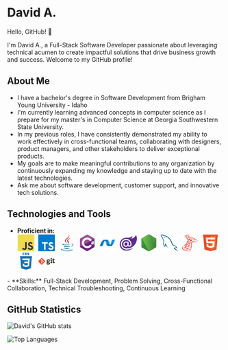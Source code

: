 # David A.

Hello, GitHub! 👋

I'm David A., a Full-Stack Software Developer passionate about leveraging technical acumen to create impactful solutions that drive business growth and success. Welcome to my GitHub profile!

## About Me

- I have a bachelor's degree in Software Development from Brigham Young University - Idaho
- I'm currently learning advanced concepts in computer science as I prepare for my master's in Computer Science at Georgia Southwestern State University.
- In my previous roles, I have consistently demonstrated my ability to work effectively in cross-functional teams, collaborating with designers, product managers, and other stakeholders to deliver exceptional products.
- My goals are to make meaningful contributions to any organization by continuously expanding my knowledge and staying up to date with the latest technologies.
- Ask me about software development, customer support, and innovative tech solutions.

## Technologies and Tools

- **Proficient in:** <div>
    <img src="https://github.com/devicons/devicon/blob/master/icons/javascript/javascript-original.svg" title="JavaScript" alt="JavaScript" width="40" height="40"/>&nbsp;
    <img src="https://github.com/devicons/devicon/blob/master/icons/typescript/typescript-original.svg" title="TypeScript" alt="TypeScript" width="40" height="40"/>&nbsp;
    <img src="https://github.com/devicons/devicon/blob/master/icons/java/java-original.svg" title="Java" alt="Java" width="40" height="40"/>&nbsp;
    <img src="https://github.com/devicons/devicon/blob/master/icons/csharp/csharp-original.svg" title="C#" alt="C#" width="40" height="40"/>&nbsp;
    <img src="https://github.com/devicons/devicon/blob/master/icons/dot-net/dot-net-original.svg" title=".NET Core" alt=".NET Core" width="40" height="40"/>&nbsp;
    <img src="https://github.com/devicons/devicon/blob/master/icons/blazor/blazor-original.svg" title="Blazor" alt="Blazor" width="40" height="40"/>&nbsp;
    <img src="https://github.com/devicons/devicon/blob/master/icons/nodejs/nodejs-original.svg" title="Node.js" alt="Node.js" width="40" height="40"/>&nbsp;
    <img src="https://github.com/devicons/devicon/blob/master/icons/mysql/mysql-original.svg" title="MySQL" alt="MySQL" width="40" height="40"/>&nbsp;
    <img src="https://github.com/devicons/devicon/blob/master/icons/microsoftsqlserver/microsoftsqlserver-plain.svg" title="SQL" alt="SQL" width="40" height="40"/>&nbsp;
    <img src="https://github.com/devicons/devicon/blob/master/icons/html5/html5-original.svg" title="HTML5" alt="HTML" width="40" height="40"/>&nbsp;
    <img src="https://github.com/devicons/devicon/blob/master/icons/css3/css3-plain-wordmark.svg" title="CSS3" alt="CSS" width="40" height="40"/>&nbsp;
    <img src="https://github.com/devicons/devicon/blob/master/icons/git/git-original-wordmark.svg" title="Git" alt="Git" width="40" height="40"/>
</div>
- **Skills:** Full-Stack Development, Problem Solving, Cross-Functional Collaboration, Technical Troubleshooting, Continuous Learning
 

## GitHub Statistics

![David's GitHub stats](https://github-readme-stats.vercel.app/api?username=davidadeogun&show_icons=true&theme=radical)

![Top Languages](https://github-readme-stats.vercel.app/api/top-langs/?username=davidadeogun&layout=compact&theme=radical)

